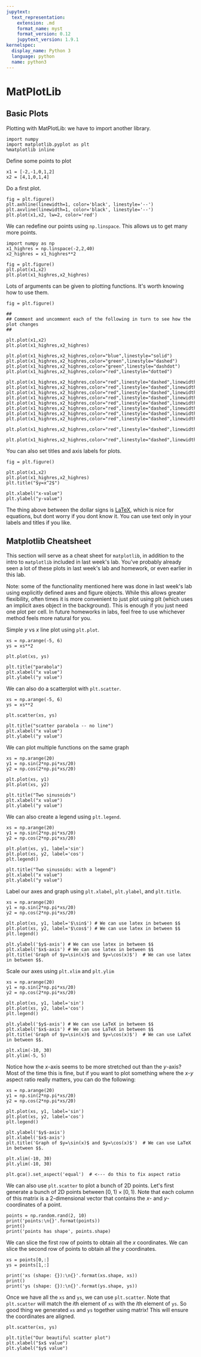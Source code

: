 ```yaml
---
jupytext:
  text_representation:
    extension: .md
    format_name: myst
    format_version: 0.12
    jupytext_version: 1.9.1
kernelspec:
  display_name: Python 3
  language: python
  name: python3
---
```




# MatPlotLib

## Basic Plots

Plotting with MatPlotLib: we have to import another library.

```{code-cell}
import numpy
import matplotlib.pyplot as plt
%matplotlib inline
```

Define some points to plot

```{code-cell}
x1 = [-2,-1,0,1,2]
x2 = [4,1,0,1,4]
```

Do a first plot.

```{code-cell}
fig = plt.figure()
plt.axhline(linewidth=1, color='black', linestyle='--')
plt.axvline(linewidth=1, color='black', linestyle='--')
plt.plot(x1,x2, lw=2, color='red')
```

We can redefine our points using `np.linspace`. This allows us to get many more points.

```{code-cell}
import numpy as np
x1_highres = np.linspace(-2,2,40)
x2_highres = x1_highres**2
```


```{code-cell}
fig = plt.figure()
plt.plot(x1,x2)
plt.plot(x1_highres,x2_highres)
```

Lots of arguments can be given to plotting functions.  It's worth knowing how to use them.

```{code-cell}
fig = plt.figure()

##
## Comment and uncomment each of the following in turn to see how the plot changes
##

plt.plot(x1,x2)
plt.plot(x1_highres,x2_highres)

plt.plot(x1_highres,x2_highres,color="blue",linestyle="solid")
plt.plot(x1_highres,x2_highres,color="green",linestyle="dashed")
plt.plot(x1_highres,x2_highres,color="green",linestyle="dashdot")
plt.plot(x1_highres,x2_highres,color="red",linestyle="dotted")

plt.plot(x1_highres,x2_highres,color="red",linestyle="dashed",linewidth=3)
plt.plot(x1_highres,x2_highres,color="red",linestyle="dashed",linewidth=1,marker='o')
plt.plot(x1_highres,x2_highres,color="red",linestyle="dashed",linewidth=1,marker=',')
plt.plot(x1_highres,x2_highres,color="red",linestyle="dashed",linewidth=1,marker='v')
plt.plot(x1_highres,x2_highres,color="red",linestyle="dashed",linewidth=1,marker='^')
plt.plot(x1_highres,x2_highres,color="red",linestyle="dashed",linewidth=1,marker='s')
plt.plot(x1_highres,x2_highres,color="red",linestyle="dashed",linewidth=1,marker='p')
plt.plot(x1_highres,x2_highres,color="red",linestyle="dashed",linewidth=1,marker='*')

plt.plot(x1_highres,x2_highres,color="red",linestyle="dashed",linewidth=3,marker='o',markerfacecolor='blue')

plt.plot(x1_highres,x2_highres,color="red",linestyle="dashed",linewidth=3,marker='o',markerfacecolor='blue',markersize=5)
```

You can also set titles and axis labels for plots.

```{code-cell}
fig = plt.figure()

plt.plot(x1,x2)
plt.plot(x1_highres,x2_highres)
plt.title("$y=x^2$")

plt.xlabel("x-value")
plt.ylabel("y-value")
```

The thing above between the dollar signs is [LaTeX](https://matplotlib.org/3.1.1/tutorials/text/usetex.html), which is nice for equations, but dont worry if you dont know it. You can use text only in your labels and titles if you like.




## Matplotlib Cheatsheet

This section will serve as a cheat sheet for `matplotlib`, in addition to the intro to `matplotlib` included in last week's lab. You've probably already seen a lot of these plots in last week's lab and homework, or even earlier in this lab.

Note: some of the functionality mentioned here was done in last week's lab using explicitly defined axes and figure objects. While this allows greater flexibility, often times it is more convenient to just plot using plt (which uses an implicit axes object in the background). This is enough if you just need one plot per cell. In future homeworks in labs, feel free to use whichever method feels more natural for you.



Simple $y$ vs $x$ line plot using `plt.plot`.

```{code-cell}
xs = np.arange(-5, 6)
ys = xs**2

plt.plot(xs, ys)

plt.title("parabola")
plt.xlabel("x value")
plt.ylabel("y value")
```

We can also do a scatterplot with `plt.scatter`.

```{code-cell}
xs = np.arange(-5, 6)
ys = xs**2

plt.scatter(xs, ys)

plt.title("scatter parabola -- no line")
plt.xlabel("x value")
plt.ylabel("y value")
```

We can plot multiple functions on the same graph

```{code-cell}
xs = np.arange(20)
y1 = np.sin(2*np.pi*xs/20)
y2 = np.cos(2*np.pi*xs/20)

plt.plot(xs, y1)
plt.plot(xs, y2)

plt.title("Two sinusoids")
plt.xlabel("x value")
plt.ylabel("y value")
```

We can also create a legend using `plt.legend`.

```{code-cell}
xs = np.arange(20)
y1 = np.sin(2*np.pi*xs/20)
y2 = np.cos(2*np.pi*xs/20)

plt.plot(xs, y1, label='sin')
plt.plot(xs, y2, label='cos')
plt.legend()

plt.title("Two sinusoids: with a legend")
plt.xlabel("x value")
plt.ylabel("y value")
```

Label our axes and graph using `plt.xlabel`, `plt.ylabel`, and `plt.title`.

```{code-cell}
xs = np.arange(20)
y1 = np.sin(2*np.pi*xs/20)
y2 = np.cos(2*np.pi*xs/20)

plt.plot(xs, y1, label='$\sin$') # We can use latex in between $$
plt.plot(xs, y2, label='$\cos$') # We can use latex in between $$
plt.legend()

plt.ylabel('$y$-axis') # We can use latex in between $$
plt.xlabel('$x$-axis') # We can use latex in between $$
plt.title('Graph of $y=\sin(x)$ and $y=\cos(x)$')  # We can use latex in between $$.
```

Scale our axes using `plt.xlim` and `plt.ylim`

```{code-cell}
xs = np.arange(20)
y1 = np.sin(2*np.pi*xs/20)
y2 = np.cos(2*np.pi*xs/20)

plt.plot(xs, y1, label='sin')
plt.plot(xs, y2, label='cos')
plt.legend()

plt.ylabel('$y$-axis') # We can use LaTeX in between $$
plt.xlabel('$x$-axis') # We can use LaTeX in between $$
plt.title('Graph of $y=\sin(x)$ and $y=\cos(x)$')  # We can use LaTeX in between $$.

plt.xlim(-10, 30)
plt.ylim(-5, 5)
```

Notice how the $x$-axis seems to be more stretched out than the $y$-axis? Most of the time this is fine, but if you want to plot something where the $x$-$y$ aspect ratio really matters, you can do the following:

```{code-cell}
xs = np.arange(20)
y1 = np.sin(2*np.pi*xs/20)
y2 = np.cos(2*np.pi*xs/20)

plt.plot(xs, y1, label='sin')
plt.plot(xs, y2, label='cos')
plt.legend()

plt.ylabel('$y$-axis')
plt.xlabel('$x$-axis')
plt.title('Graph of $y=\sin(x)$ and $y=\cos(x)$')  # We can use LaTeX in between $$.

plt.xlim(-10, 30)
plt.ylim(-10, 30)

plt.gca().set_aspect('equal')  # <--- do this to fix aspect ratio
```

We can also use `plt.scatter` to plot a bunch of 2D points. Let's first generate a bunch of 2D points between $[0, 1) \times [0, 1)$. Note that each column of this matrix is a 2-dimensional vector that contains the $x$- and $y$-coordinates of a point.

```{code-cell}
points = np.random.rand(2, 10)
print('points:\n{}'.format(points))
print()
print('points has shape', points.shape)
```

We can slice the first row of points to obtain all the $x$ coordinates. We can slice the second row of points to obtain all the $y$ coordinates.

```{code-cell}
xs = points[0,:]
ys = points[1,:]

print('xs (shape: {}):\n{}'.format(xs.shape, xs))
print()
print('ys (shape: {}):\n{}'.format(ys.shape, ys))
```

Once we have all the `xs` and `ys`, we can use `plt.scatter`. Note that `plt.scatter` will match the $i$th element of `xs` with the $i$th element of `ys`. So good thing we generated `xs` and `ys` together using matrix! This will ensure the coordinates are aligned.

```{code-cell}
plt.scatter(xs, ys)

plt.title("Our beautiful scatter plot")
plt.xlabel("$x$ value")
plt.ylabel("$y$ value")
```

